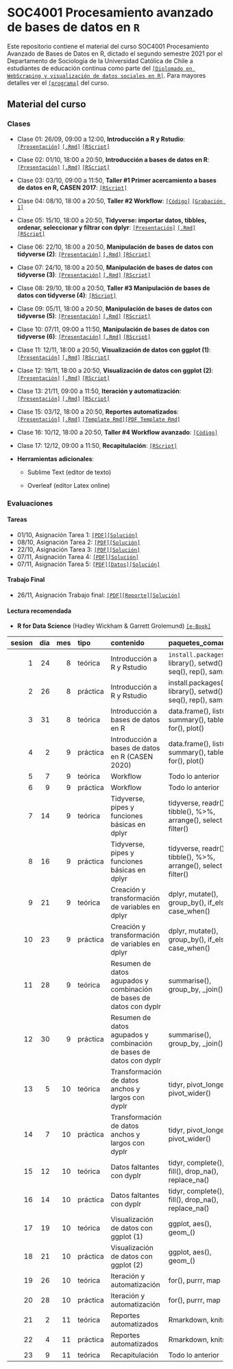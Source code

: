 # SOC4001 Procesamiento avanzado de bases de datos en `R`
Este repositorio contiene el material del curso SOC4001 Procesamiento Avanzado de Bases de Datos en R, dictado el segundo semestre 2021 por el Departamento de Sociología de la Universidad Católica de Chile a estudiantes de educación continua como parte del [`[Diplomado en WebScraping y visualización de datos sociales en R]`](https://educacioncontinua.uc.cl/43873-ficha-diplomado-en-webscraping-y-visualizacion-de-datos-sociales-en-r). Para mayores detalles ver el [`[programa]`](files/syllabus_soc4001.pdf) del curso.

## Material del curso

### Clases

- Clase 01: 26/09, 09:00 a 12:00, **Introducción a R y Rstudio**: [`[Presentación]`](https://mebucca.github.io/dar_soc4001/slides/class_1/class_1#1) [`[.Rmd]`](slides/class_1/class_1.Rmd) [`[RScript]`](slides/class_1/class_1.R) 

- Clase 02: 01/10, 18:00 a 20:50, **Introducción a bases de datos en R**: [`[Presentación]`](https://mebucca.github.io/dar_soc4001/slides/class_2/class_2#1) [`[.Rmd]`](slides/class_2/class_2.Rmd) [`[RScript]`](slides/class_2/class_2.R) 

- Clase 03: 03/10, 09:00 a 11:50, **Taller #1 Primer acercamiento a bases de datos en R, CASEN 2017**: [`[RScript]`](slides/class_3/class_3.R) 

- Clase 04: 08/10, 18:00 a 20:50, **Taller #2 Workflow**: [`[Código]`](slides/class_4/workflow.zip)
[`[Grabación 1]`](https://zoom.us/rec/share/NwMr0g9prA89k96xrxTlbvgmoCLyoyvuLSQbAtS-BSHKD7yLuTKXfDIayUGXA_gx.7yC_36slEur4IZc9?startTime=1602190820000)


- Clase 05: 15/10, 18:00 a 20:50, **Tidyverse: importar datos, tibbles, ordenar, seleccionar y filtrar con dplyr**: [`[Presentación]`](https://mebucca.github.io/dar_soc4001/slides/class_5/class_5#1) [`[.Rmd]`](slides/class_5/class_5.Rmd) [`[RScript]`](slides/class_5/class_5.R)

- Clase 06: 22/10, 18:00 a 20:50, **Manipulación de bases de datos con tidyverse (2)**: [`[Presentación]`](https://mebucca.github.io/dar_soc4001/slides/class_6/class_6#1) [`[.Rmd]`](slides/class_6/class_6.Rmd) [`[RScript]`](slides/class_6/class_6.R)
 
- Clase 07: 24/10, 18:00 a 20:50, **Manipulación de bases de datos con tidyverse (3)**: [`[Presentación]`](https://mebucca.github.io/dar_soc4001/slides/class_7/class_7#1) [`[.Rmd]`](slides/class_7/class_7.Rmd) [`[RScript]`](slides/class_7/class_7.R)

- Clase 08: 29/10, 18:00 a 20:50, **Taller #3 Manipulación de bases de datos con tidyverse (4)**: [`[RScript]`](slides/class_8/class_8.R)

- Clase 09: 05/11, 18:00 a 20:50, **Manipulación de bases de datos con tidyverse (5)**: [`[Presentación]`](https://mebucca.github.io/dar_soc4001/slides/class_9/class_9#1) [`[.Rmd]`](slides/class_9/class_9.Rmd) [`[RScript]`](slides/class_9/class_9.R) 

- Clase 10: 07/11, 09:00 a 11:50, **Manipulación de bases de datos con tidyverse (6)**: [`[Presentación]`](https://mebucca.github.io/dar_soc4001/slides/class_10/class_10#1) [`[.Rmd]`](slides/class_10/class_10.Rmd) [`[RScript]`](slides/class_10/class_10.R) 

- Clase 11: 12/11, 18:00 a 20:50, **Visualización de datos con ggplot (1)**: [`[Presentación]`](https://mebucca.github.io/dar_soc4001/slides/class_11/class_11#1) [`[.Rmd]`](slides/class_11/class_11.Rmd) [`[RScript]`](slides/class_11/class_11.R)

- Clase 12: 19/11, 18:00 a 20:50, **Visualización de datos con ggplot (2)**: [`[Presentación]`](https://mebucca.github.io/dar_soc4001/slides/class_12/class_12#1) [`[.Rmd]`](slides/class_12/class_12.Rmd) [`[RScript]`](slides/class_12/class_12.R)

- Clase 13: 21/11, 09:00 a 11:50, **Iteración y automatización**: [`[Presentación]`](https://mebucca.github.io/dar_soc4001/slides/class_13/class_13#1) [`[.Rmd]`](slides/class_13/class_13.Rmd) [`[RScript]`](slides/class_13/class_13.R)

- Clase 15: 03/12, 18:00 a 20:50, **Reportes automatizados**: [`[Presentación]`](https://mebucca.github.io/dar_soc4001/slides/class_15/class_15#1) [`[.Rmd]`](slides/class_15/class_15.Rmd) [`[Template Rmd]`](slides/class_15/class_15_template.Rmd)[`[PDF Template Rmd]`](slides/class_15/class_15_template.pdf)

- Clase 16: 10/12, 18:00 a 20:50, **Taller #4 Workflow avanzado**: [`[Código]`](slides/class_16/workflow_adv.zip)

- Clase 17: 12/12, 09:00 a 11:50, **Recapitulación**: [`[RScript]`](slides/class_17/class_17.R)


- **Herramientas adicionales**:

  - Sublime Text (editor de texto)

  - Overleaf (editor Latex online)


### Evaluaciones 

#### Tareas 

- 01/10, Asignación Tarea 1: [`[PDF]`](homework/t_1.pdf)[`[Solución]`](homework/t_1_answers.pdf)
- 08/10, Asignación Tarea 2: [`[PDF]`](homework/t_2.pdf)[`[Solución]`](homework/t2_answers.zip)  
- 22/10, Asignación Tarea 3: [`[PDF]`](homework/t_3.pdf)[`[Solución]`](homework/t_3_answers.pdf)
- 07/11, Asignación Tarea 4: [`[PDF]`](homework/t_4.pdf)[`[Solución]`](homework/t_4_answers.pdf)
- 07/11, Asignación Tarea 5: [`[PDF]`](homework/t_5.pdf)[`[Datos]`](slides/class_12/covid_data.csv)[`[Solución]`](homework/t_5_answers.pdf)


#### Trabajo Final

- 26/11, Asignación Trabajo final: [`[PDF]`](homework/tf.pdf)[`[Reporte]`](homework/tf_reporte.pdf)[`[Solución]`](homework/tf_answers.zip)  

#### Lectura recomendada

- **R for Data Science** (Hadley Wickham & Garrett Grolemund) [`[e-Book]`](https://r4ds.had.co.nz/)



| sesion| dia| mes|tipo     |contenido                                                           |paquetes_comandos                                                   |evaluaciones |
|------:|---:|---:|:--------|:-------------------------------------------------------------------|:-------------------------------------------------------------------|:------------|
|      1|  24|   8|teórica  |Introducción a R y Rstudio                                          |`install.packages()`, library(), setwd(), c(), seq(), rep(), sample() |             |
|      2|  26|   8|práctica |Introducción a R y Rstudio                                          |install.packages(), library(), setwd(), c(), seq(), rep(), sample() |             |
|      3|  31|   8|teórica  |Introducción a bases de datos en R                                  |data.frame(), list(), summary(), table(), for(), plot()             |             |
|      4|   2|   9|práctica |Introducción a bases de datos en R (CASEN 2020)                     |data.frame(), list(), summary(), table(), for(), plot()             |             |
|      5|   7|   9|teórica  |Workflow                                                            |Todo lo anterior                                                    |Tarea 1      |
|      6|   9|   9|práctica |Workflow                                                            |Todo lo anterior                                                    |             |
|      7|  14|   9|teórica  |Tidyverse, pipes y funciones básicas en dplyr                       |tidyverse, readr(), tibble(), %>%, arrange(), select(), filter()    |Tarea 2      |
|      8|  16|   9|práctica |Tidyverse, pipes y funciones básicas en dplyr                       |tidyverse, readr(), tibble(), %>%, arrange(), select(), filter()    |             |
|      9|  21|   9|teórica  |Creación y transformación de variables en dplyr                     |dplyr, mutate(), group_by(), if_else(), case_when()                 |             |
|     10|  23|   9|práctica |Creación y transformación de variables en dplyr                     |dplyr, mutate(), group_by(), if_else(), case_when()                 |             |
|     11|  28|   9|teórica  |Resumen de datos agupados y combinación de bases de datos con dyplr |summarise(), group_by, _join()                                      |Tarea 3      |
|     12|  30|   9|práctica |Resumen de datos agupados y combinación de bases de datos con dyplr |summarise(), group_by, _join()                                      |             |
|     13|   5|  10|teórica  |Transformación de datos anchos y largos con dyplr                   |tidyr, pivot_longer(), pivot_wider()                                |             |
|     14|   7|  10|práctica |Transformación de datos anchos y largos con dyplr                   |tidyr, pivot_longer(), pivot_wider()                                |             |
|     15|  12|  10|teórica  |Datos faltantes con dyplr                                           |tidyr, complete(), fill(), drop_na(), replace_na()                  |             |
|     16|  14|  10|práctica |Datos faltantes con dyplr                                           |tidyr, complete(), fill(), drop_na(), replace_na()                  |             |
|     17|  19|  10|teórica  |Visualización de datos con ggplot (1)                               |ggplot, aes(), geom_()                                              |Tarea 4      |
|     18|  21|  10|práctica |Visualización de datos con ggplot (2)                               |ggplot, aes(), geom_()                                              |             |
|     19|  26|  10|teórica  |Iteración y automatización                                          |for(), purrr, map                                                   |Tarea 5      |
|     20|  28|  10|práctica |Iteración y automatización                                          |for(), purrr, map                                                   |             |
|     21|   2|  11|teórica  |Reportes automatizados                                              |Rmarkdown, knitr                                                    |             |
|     22|   4|  11|práctica |Reportes automatizados                                              |Rmarkdown, knitr                                                    |             |
|     23|   9|  11|teórica  |Recapitulación                                                      |Todo lo anterior                                                    |             |

